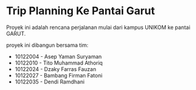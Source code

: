 # Trip Planning Ke Pantai Garut
Proyek ini adalah rencana perjalanan mulai dari kampus UNIKOM ke pantai GARUT.

proyek ini dibangun bersama tim:
- 10122004 - Asep Yaman Suryaman
- 10122010 - Tito Muhammad Athoriq
- 10122024 - Dzaky Farras Fauzan
- 10122027 - Bambang Firman Fatoni
- 10122035 - Dendi Ramdhani
